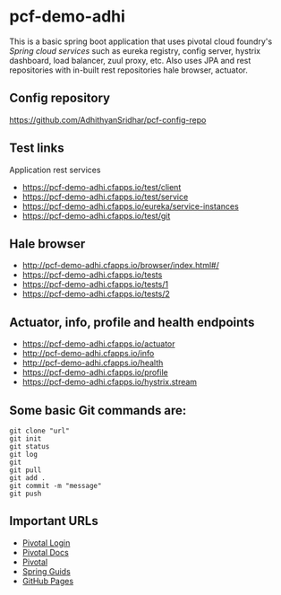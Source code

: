 # pcf-demo-adhi
This is a basic spring boot application that uses pivotal cloud foundry's *Spring cloud services* such as eureka registry, config server, hystrix dashboard, load balancer, zuul proxy, etc. Also uses JPA and rest repositories with in-built rest repositories hale browser, actuator.

## Config repository
https://github.com/AdhithyanSridhar/pcf-config-repo

## Test links
Application rest services
* https://pcf-demo-adhi.cfapps.io/test/client
* https://pcf-demo-adhi.cfapps.io/test/service
* https://pcf-demo-adhi.cfapps.io/eureka/service-instances
* https://pcf-demo-adhi.cfapps.io/test/git

## Hale browser
* http://pcf-demo-adhi.cfapps.io/browser/index.html#/
* https://pcf-demo-adhi.cfapps.io/tests
* https://pcf-demo-adhi.cfapps.io/tests/1
* https://pcf-demo-adhi.cfapps.io/tests/2

## Actuator, info, profile and health endpoints
* https://pcf-demo-adhi.cfapps.io/actuator
* http://pcf-demo-adhi.cfapps.io/info
* http://pcf-demo-adhi.cfapps.io/health
* https://pcf-demo-adhi.cfapps.io/profile
* https://pcf-demo-adhi.cfapps.io/hystrix.stream

## Some basic Git commands are:
```
git clone "url"
git init
git status
git log
git
git pull
git add .
git commit -m "message"
git push
```
## Important URLs
* [Pivotal Login](https://login.run.pivotal.io/)
* [Pivotal Docs](http://docs.pivotal.io/)
* [Pivotal](https://pivotal.io/platform)
* [Spring Guids](https://spring.io/guides)
* [GitHub Pages](https://pages.github.com/)

